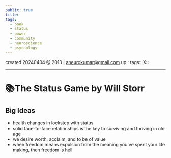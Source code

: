 ```yaml
---
public: true
title: 
tags:
  - book
  - status
  - power
  - community
  - neuroscience
  - psychology
---
```


created 20240404 @ 2013 | aneurokumar@gmail.com
up:: 
tags::
X:: 

---
# 📚The Status Game by Will Storr

## Big Ideas
- health changes in lockstep with status
- solid face-to-face relationships is the key to surviving and thriving in old age
- we desire worth, acclaim, and to be of value
- when freedom means expulsion from the meaning you've spent your life making, then freedom is hell


